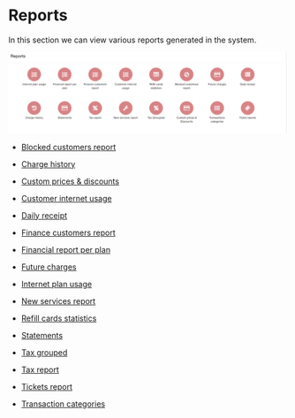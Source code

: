 Reports
==================

In this section we can view various reports generated in the system.

![Reports](reports.png)

* [Blocked customers report](administration/reports/blocked_customers_report/blocked_customers_report.md)

* [Charge history](administration/reports/charge_history/charge_history.md)

* [Custom prices & discounts](administration/reports/custom_prices_&_discounts/custom_prices_&_discounts.md)

* [Customer internet usage](administration/reports/customer_internet_usage/customer_internet_usage.md)

* [Daily receipt](administration/reports/daily_receipt/daily_receipt.md)

* [Finance customers report](administration/reports/finance_customers_report/finance_customers_report.md)

* [Financial report per plan](administration/reports/financial_report_per_plan/financial_report_per_plan.md)

* [Future charges](administration/reports/future_charges/future_charges.md)

* [Internet plan usage](administration/reports/internet_plan_usage/internet_plan_usage.md)

* [New services report](administration/reports/new_services_report/new_services_report.md)

* [Refill cards statistics](administration/reports/refill_cards_statistics/refill_cards_statistics.md)

* [Statements](administration/reports/statements/statements.md)

* [Tax grouped](administration/reports/tax_grouped/tax_grouped.md)

* [Tax report](administration/reports/tax_report/tax_report.md)

* [Tickets report](administration/reports/tickets_report/tickets_report.md)

* [Transaction categories](administration/reports/transaction_categories/transaction_categories.md)
